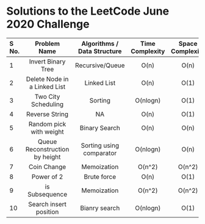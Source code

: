 # Solutions to the LeetCode June 2020 Challenge


| S No. | Problem Name | Algorithms / Data Structure | Time Complexity | Space Complexity |
| :--- | :---: | :---: | :---: | :---: | 
| 1 | Invert Binary Tree | Recursive/Queue | O(n) | O(n) |
| 2 | Delete Node in a Linked List | Linked List | O(n) | O(1) |
| 3 | Two City Scheduling | Sorting | O(nlogn) | O(1) |
| 4 | Reverse String | NA | O(n) | O(1) |
| 5 | Random pick with weight | Binary Search | O(n) | O(n) |
| 6 | Queue Reconstruction by height | Sorting using comparator | O(nlogn) | O(n) |
| 7 | Coin Change | Memoization | O(n^2) | O(n^2) |
| 8 | Power of 2 | Brute force | O(n) | O(1) |
| 9 | is Subsequence | Memoization | O(n^2) | O(n^2) |
| 10 | Search insert position | Bianry search | O(nlogn) | O(1) |
